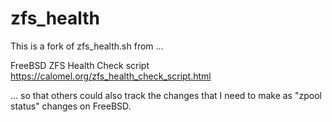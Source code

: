 # zfs_health

This is a fork of zfs_health.sh from ...

FreeBSD ZFS Health Check script
https://calomel.org/zfs_health_check_script.html

... so that others could also track the changes that I need to make as
"zpool status" changes on FreeBSD.
